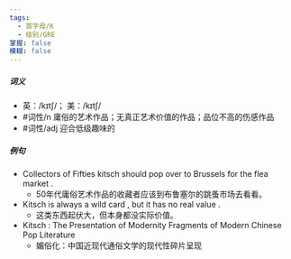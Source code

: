```yaml
---
tags:
  - 首字母/K
  - 级别/GRE
掌握: false
模糊: false
---
```

##### 词义
- 英：/kɪtʃ/； 美：/kɪtʃ/
- #词性/n  庸俗的艺术作品；无真正艺术价值的作品；品位不高的伤感作品
- #词性/adj  迎合低级趣味的
##### 例句
- Collectors of Fifties kitsch should pop over to Brussels for the flea market .
	- 50年代庸俗艺术作品的收藏者应该到布鲁塞尔的跳蚤市场去看看。
- Kitsch is always a wild card , but it has no real value .
	- 这类东西起伏大，但本身都没实际价值。
- Kitsch : The Presentation of Modernity Fragments of Modern Chinese Pop Literature
	- 媚俗化：中国近现代通俗文学的现代性碎片呈现
